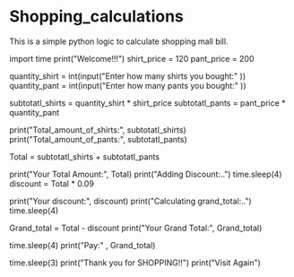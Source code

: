 # Shopping_calculations
This is a simple python logic to calculate shopping mall bill.

import time
print("Welcome!!!")
shirt_price = 120
pant_price = 200

quantity_shirt = int(input("Enter how many shirts you bought:" ))
quantity_pant = int(input("Enter how many pants you bought:" ))

subtotatl_shirts = quantity_shirt * shirt_price
subtotatl_pants = pant_price * quantity_pant

print("Total_amount_of_shirts:", subtotatl_shirts)
print("Total_amount_of_pants:", subtotatl_pants)

Total = subtotatl_shirts + subtotatl_pants

print("Your Total Amount:", Total)
print("Adding Discount:..")
time.sleep(4)
discount = Total * 0.09


print("Your discount:", discount)
print("Calculating grand_total:..")
time.sleep(4)

Grand_total = Total - discount
print("Your Grand Total:", Grand_total)

time.sleep(4)
print("Pay:" , Grand_total)

time.sleep(3)
print("Thank you for SHOPPING!!")
print("Visit Again")
